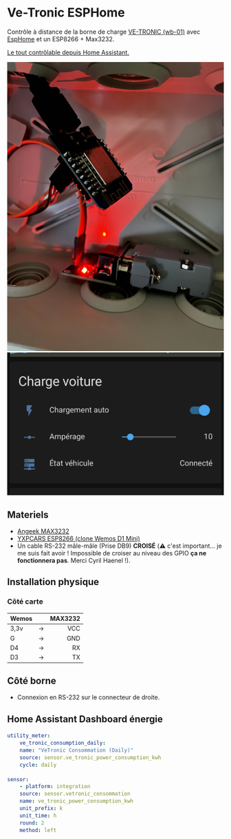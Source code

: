 # Ve-Tronic ESPHome

Contrôle à distance de la borne de charge [VE-TRONIC (wb-01)](http://ve-tronic.fr/store/wallbox) avec [EspHome](https://esphome.io/) et un ESP8266 + Max3232.

[Le tout contrôlable depuis Home Assistant.](https://youtu.be/-muLpqeBUFk)

![Résultat](./images/result.jpg)
![Dashboard](./images/ve-dashboard.jpg)

## Materiels

- [Angeek MAX3232](https://www.amazon.fr/gp/product/B07ZDK4BLH)
- [YXPCARS ESP8266 (clone Wemos D1 Mini)](https://www.amazon.fr/gp/product/B08JQKCRL7/)
- Un cable RS-232 mâle-mâle (Prise DB9) **CROISÉ** (⚠️ c'est important… je me suis fait avoir ! Impossible de croiser au niveau des GPIO **ça ne fonctionnera pas**. Merci Cyril Haenel !).

## Installation physique

### Côté carte

| Wemos |     | MAX3232 |
| :---- | :-: | ------: |
| 3,3v  | ->  |     VCC |
| G     | ->  |     GND |
| D4    | ->  |      RX |
| D3    | ->  |      TX |

## Côté borne

- Connexion en RS-232 sur le connecteur de droite.

## Home Assistant Dashboard énergie

```yaml
utility_meter:
    ve_tronic_consumption_daily:
    name: "VeTronic Consommation (Daily)"
    source: sensor.ve_tronic_power_consumption_kwh
    cycle: daily

sensor:
    - platform: integration
    source: sensor.vetronic_consommation
    name: ve_tronic_power_consumption_kwh
    unit_prefix: k
    unit_time: h
    round: 2
    method: left
```
